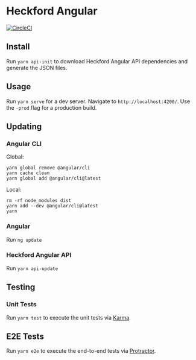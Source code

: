 # Heckford Angular

[![CircleCI](https://circleci.com/bb/heckford/heckford-angular.svg?style=svg&circle-token=e02291a7d209b31a48a0ba16ca8b2da4a7226160)](https://circleci.com/bb/heckford/heckford-angular)

## Install

Run `yarn api-init` to download Heckford Angular API dependencies and generate the JSON files.

## Usage

Run `yarn serve` for a dev server. Navigate to `http://localhost:4200/`. Use the `-prod` flag for a production build.

## Updating

### Angular CLI

Global:

```
yarn global remove @angular/cli
yarn cache clean
yarn global add @angular/cli@latest
```

Local:

```
rm -rf node_modules dist
yarn add --dev @angular/cli@latest
yarn
```

### Angular

Run `ng update`

### Heckford Angular API

Run `yarn api-update`

## Testing

### Unit Tests

Run `yarn test` to execute the unit tests via [Karma](https://karma-runner.github.io).

## E2E Tests

Run `yarn e2e` to execute the end-to-end tests via [Protractor](http://www.protractortest.org/).
